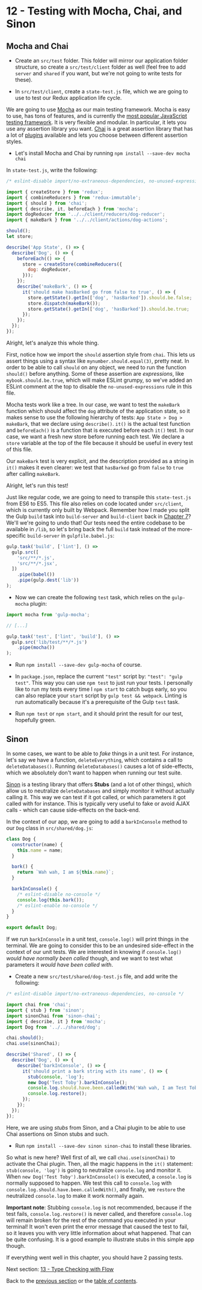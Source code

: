 # 12 - Testing with Mocha, Chai, and Sinon

## Mocha and Chai

- Create an `src/test` folder. This folder will mirror our application folder structure, so create a `src/test/client` folder as well (feel free to add `server` and `shared` if you want, but we're not going to write tests for these).

- In `src/test/client`, create a `state-test.js` file, which we are going to use to test our Redux application life cycle.

We are going to use [Mocha](http://mochajs.org/) as our main testing framework. Mocha is easy to use, has tons of features, and is currently the [most popular JavaScript testing framework](http://stateofjs.com/2016/testing/). It is very flexible and modular. In particular, it lets you use any assertion library you want. [Chai](http://chaijs.com/) is a great assertion library that has a lot of [plugins](http://chaijs.com/plugins/) available and lets you choose between different assertion styles.

- Let's install Mocha and Chai by running `npm install --save-dev mocha chai`

In `state-test.js`, write the following:

```javascript
/* eslint-disable import/no-extraneous-dependencies, no-unused-expressions */

import { createStore } from 'redux';
import { combineReducers } from 'redux-immutable';
import { should } from 'chai';
import { describe, it, beforeEach } from 'mocha';
import dogReducer from '../../client/reducers/dog-reducer';
import { makeBark } from '../../client/actions/dog-actions';

should();
let store;

describe('App State', () => {
  describe('Dog', () => {
    beforeEach(() => {
      store = createStore(combineReducers({
        dog: dogReducer,
      }));
    });
    describe('makeBark', () => {
      it('should make hasBarked go from false to true', () => {
        store.getState().getIn(['dog', 'hasBarked']).should.be.false;
        store.dispatch(makeBark());
        store.getState().getIn(['dog', 'hasBarked']).should.be.true;
      });
    });
  });
});
```
Alright, let's analyze this whole thing.

First, notice how we import the `should` assertion style from `chai`. This lets us assert things using a syntax like `mynumber.should.equal(3)`, pretty neat. In order to be able to call `should` on any object, we need to run the function `should()` before anything. Some of these assertion are *expressions*, like `mybook.should.be.true`, which will make ESLint grumpy, so we've added an ESLint comment at the top to disable the `no-unused-expressions` rule in this file.

Mocha tests work like a tree. In our case, we want to test the `makeBark` function which should affect the `dog` attribute of the application state, so it makes sense to use the following hierarchy of tests: `App State > Dog > makeBark`, that we declare using `describe()`. `it()` is the actual test function and `beforeEach()` is a function that is executed before each `it()` test. In our case, we want a fresh new store before running each test. We declare a `store` variable at the top of the file because it should be useful in every test of this file.

Our `makeBark` test is very explicit, and the description provided as a string in `it()` makes it even clearer: we test that `hasBarked` go from `false` to `true` after calling `makeBark`.

Alright, let's run this test!

Just like regular code, we are going to need to transpile this `state-test.js` from ES6 to ES5. This file also relies on code located under `src/client`, which is currently only built by Webpack. Remember how I made you split the Gulp `build` task into `build-server` and `build-client` back in [Chapter 7](/tutorial/7-client-browserify)? We'll we're going to undo that! Our tests need the entire codebase to be available in `/lib`, so let's bring back the full `build` task instead of the more-specific `build-server` in `gulpfile.babel.js`:

```javascript
gulp.task('build', ['lint'], () =>
  gulp.src([
    'src/**/*.js',
    'src/**/*.jsx',
  ])
    .pipe(babel())
    .pipe(gulp.dest('lib'))
);
```

- Now we can create the following `test` task, which relies on the `gulp-mocha` plugin:

```javascript
import mocha from 'gulp-mocha';

// [...]

gulp.task('test', ['lint', 'build'], () =>
  gulp.src('lib/test/**/*.js')
    .pipe(mocha())
);
```

- Run `npm install --save-dev gulp-mocha` of course.

- In `package.json`, replace the current `"test"` script by: `"test": "gulp test"`. This way you can use `npm test` to just run your tests. I personally like to run my tests every time I `npm start` to catch bugs early, so you can also replace your `start` script by `gulp test && webpack`. Linting is run automatically because it's a prerequisite of the Gulp `test` task.

- Run `npm test` or `npm start`, and it should print the result for our test, hopefully green.

## Sinon

In some cases, we want to be able to *fake* things in a unit test. For instance, let's say we have a function, `deleteEverything`, which contains a call to `deleteDatabases()`. Running `deleteDatabases()` causes a lot of side-effects, which we absolutely don't want to happen when running our test suite.

[Sinon](http://sinonjs.org/) is a testing library that offers **Stubs** (and a lot of other things), which allow us to neutralize `deleteDatabases` and simply monitor it without actually calling it. This way we can test if it got called, or which parameters it got called with for instance. This is typically very useful to fake or avoid AJAX calls - which can cause side-effects on the back-end.

In the context of our app, we are going to add a `barkInConsole` method to our `Dog` class in `src/shared/dog.js`:

```javascript
class Dog {
  constructor(name) {
    this.name = name;
  }

  bark() {
    return `Wah wah, I am ${this.name}`;
  }

  barkInConsole() {
    /* eslint-disable no-console */
    console.log(this.bark());
    /* eslint-enable no-console */
  }
}

export default Dog;
```

If we run `barkInConsole` in a unit test, `console.log()` will print things in the terminal. We are going to consider this to be an undesired side-effect in the context of our unit tests. We are interested in knowing if `console.log()` *would have normally been called* though, and we want to test what parameters it *would have been called with*.

- Create a new `src/test/shared/dog-test.js` file, and add write the following:

```javascript
/* eslint-disable import/no-extraneous-dependencies, no-console */

import chai from 'chai';
import { stub } from 'sinon';
import sinonChai from 'sinon-chai';
import { describe, it } from 'mocha';
import Dog from '../../shared/dog';

chai.should();
chai.use(sinonChai);

describe('Shared', () => {
  describe('Dog', () => {
    describe('barkInConsole', () => {
      it('should print a bark string with its name', () => {
        stub(console, 'log');
        new Dog('Test Toby').barkInConsole();
        console.log.should.have.been.calledWith('Wah wah, I am Test Toby');
        console.log.restore();
      });
    });
  });
});
```

Here, we are using *stubs* from Sinon, and a Chai plugin to be able to use Chai assertions on Sinon stubs and such.

- Run `npm install --save-dev sinon sinon-chai` to install these libraries.

So what is new here? Well first of all, we call `chai.use(sinonChai)` to activate the Chai plugin. Then, all the magic happens in the `it()` statement: `stub(console, 'log')` is going to neutralize `console.log` and monitor it. When `new Dog('Test Toby').barkInConsole()` is executed, a `console.log` is normally supposed to happen. We test this call to `console.log` with `console.log.should.have.been.calledWith()`, and finally, we `restore` the neutralized `console.log` to make it work normally again.

**Important note**: Stubbing `console.log` is not recommended, because if the test fails, `console.log.restore()` is never called, and therefore `console.log` will remain broken for the rest of the command you executed in your terminal! It won't even print the error message that caused the test to fail, so it leaves you with very little information about what happened. That can be quite confusing. It is a good example to illustrate stubs in this simple app though.

If everything went well in this chapter, you should have 2 passing tests.

Next section: [13 - Type Checking with Flow](/tutorial/13-flow)

Back to the [previous section](/tutorial/11-immutable-redux-improvements) or the [table of contents](https://github.com/verekia/modern-js-stack-training).
